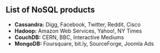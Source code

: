 ## List of NoSQL products

- **Cassandra:** Digg, Facebook, Twitter, Reddit, Cisco
- **Hadoop:** Amazon Web Services, Yahoo!, NY Times
- **CouchDB:** CERN, BBC, Interactive Mediums
- **MongoDB:** Foursquare, bit.ly, SourceForge, Joomla Ads
